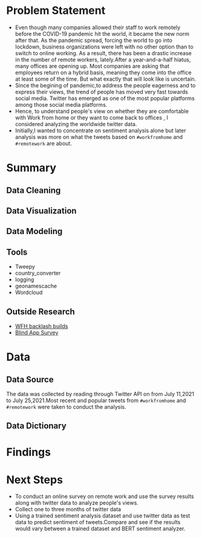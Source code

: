 # **Problem Statement**

* Even though many companies allowed their staff to work remotely before the COVID-19 pandemic hit the world, it became the new norm after that. As the pandemic spread, forcing the world to go into lockdown, business organizations were left with no other option than to switch to online working. As a result, there has been a drastic increase in the number of remote workers, lately.After a year-and-a-half hiatus, many offices are opening up. Most companies are asking that employees return on a hybrid basis, meaning they come into the office at least some of the time. But what exactly that will look like is uncertain.
* Since the begining of pandemic,to address the people eagerness and to express their views, the trend of people has moved very fast towards social media. Twitter has emerged as one of the most popular platforms among those social media platforms. 
* Hence, to understand people's view on whether they are  comfortable with Work from home or they want to come back to offices , I considered analyzing the worldwide  twitter data.
* Initially,I wanted to concentrate on sentiment analysis alone but later analysis was more on what the tweets based on `#workfromhome` and `#remotework` are about.

# **Summary**

## Data Cleaning 

## Data Visualization

## Data Modeling

## Tools
   * Tweepy
   * country_converter
   * logging
   * geonamescache
   * Wordcloud
   
## Outside Research
* [WFH backlash builds](https://www.linkedin.com/news/story/wfh-backlash-builds-from-bosses-5498634/)
* [Blind App Survey](https://www.forbes.com/sites/jackkelly/2021/05/21/survey-asks-employees-at-top-us-companies-if-theyd-give-up-30000-to-work-from-home-the-answers-may-surprise-you/?sh=190963de330f)
# Data

## **Data Source**
The data was collected by reading through Twitter API on from July 11,2021 to July 25,2021.Most recent and popular tweets from `#workfromhome`   and `#remotework` were taken to conduct the analysis.

## **Data Dictionary**

# **Findings**

# **Next Steps**
* To conduct an online survey on remote work and use the survey results  along with twitter data to analyze people's views.
* Collect one to three months of twitter data 
* Using a trained sentiment analysis dataset and use twitter data as test data to predict sentiment of tweets.Compare and see if the results would vary between a trained dataset and BERT sentiment analyzer.